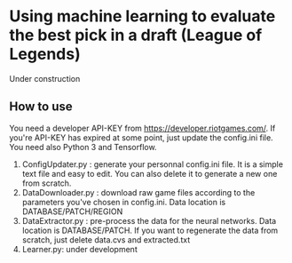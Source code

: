 
# Using machine learning to evaluate the best pick in a draft (League of Legends)

Under construction

## How to use

You need a developer API-KEY from https://developer.riotgames.com/. If you're API-KEY has expired at some point, just update the config.ini file.
You need also Python 3 and Tensorflow.

1. ConfigUpdater.py : generate your personnal config.ini file. It is a simple text file and easy to edit. You can also delete it to generate a new one from scratch.
2. DataDownloader.py : download raw game files according to the parameters you've chosen in config.ini. Data location is DATABASE/PATCH/REGION
3. DataExtractor.py : pre-process the data for the neural networks. Data location is DATABASE/PATCH. If you want to regenerate the data from scratch, just delete data.cvs and extracted.txt
4. Learner.py: under development
